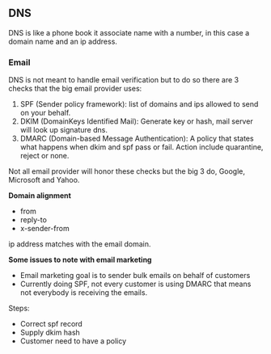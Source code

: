 ## DNS
DNS is like a phone book it associate name with a number, in this case a domain name and an ip address.

### Email
DNS is not meant to handle email verification but to do so there are 3 checks that the big email provider uses:

1. SPF (Sender policy framework): list of domains and ips allowed to send on your behalf.
2. DKIM (DomainKeys Identified Mail): Generate key or hash, mail server will look up signature dns.
3. DMARC (Domain-based Message Authentication): A policy that states what happens when dkim and spf pass or fail. Action include quarantine, reject or none.

Not all email provider will honor these checks but the big 3 do, Google, Microsoft and Yahoo.

**Domain alignment**
- from
- reply-to
- x-sender-from

ip address matches with the email domain.

**Some issues to note with email marketing**
- Email marketing goal is to sender bulk emails on behalf of customers
- Currently doing SPF, not every customer is using DMARC that means not everybody is receiving the emails.

Steps:
- Correct spf record
- Supply dkim hash
- Customer need to have a policy